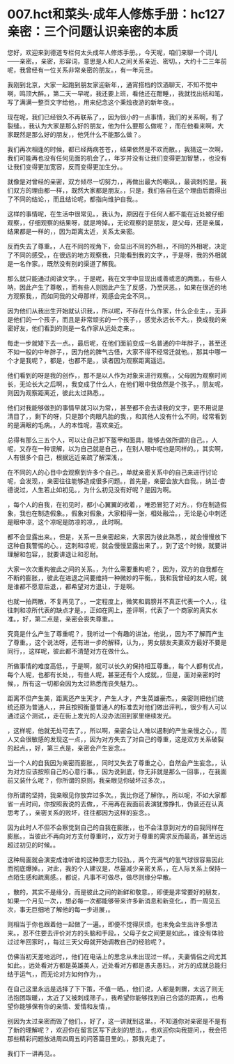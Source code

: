 # 007.hct和菜头·成年人修炼手册：hc127 亲密：三个问题认识亲密的本质

您好，欢迎来到德道专栏何太头成年人修炼手册。，今天呢，咱们来聊一个词儿——亲密。，亲密，形容词，意思是人和人之间关系亲近、密切。，大约十二三年前呢，我曾经有一位关系非常亲密的朋友。，有一年元旦。

我刚到北京，大家一起跑到朋友家迎新年，，通宵搭档的饮酒聊天，不知不觉中啊，鸣顶大醉。，第二天一早呢，我还要上班，看他还在酣睡，，我就找出纸和笔，写了满满一整页文字给他，，用来纪念这个秉烛夜游的新年夜。。

现在呢，我们已经很久不再联系了，，因为很小的一点事情，我们的关系啊，有了裂缝。，我认为大家是那么好的朋友，他为什么要那么做呢？，而在他看来啊，大家既然是那么好的朋友，，他凭什么不能那么做？。

我们再次相逢的时候，都已经两病苍苍，，结果依然是不欢而散。，我猜这一次啊，我们可能再也没有任何见面的机会了。，年岁并没有让我们变得更加智慧，，也没有让我们变得更加宽容，反而变得更加生分。。

就像是对曾经的亲密，双方倾尽一切努力，，再做出最大的嘲讽。，最讽刺的是，我们双方的理由都一样，，既然大家都是朋友。，只是，我们各自在这个理由后面得出了不同的结论，，而且结论呢，都指向维护自我。。

这样的事情呢，在生活中很常见。，我认为，原因在于任何人都不能在近处被仔细观察，，仔细观察的结果呀，就是垮掉。，无论观察的是朋友，是父母，还是亲属，结果都是一样的，，因为距离太近，关系太亲密。

反而失去了尊重。，人在不同的视角下，会显出不同的外相，，不同的外相呢，决定了不同的感受。，在很远的地方观察我，只能看到我的文字，，于是呀，我的外相就是一名作家。，既然没有别的渠道了解我。

那么就只能通过阅读文字。，于是呢，我在文字中显现出或善或恶的两面。，有些人呐，因此产生了尊敬，，而有些人则因此产生了反感，乃至厌恶。，如果在很近的地方观察我，，而如同我的父母那样，观感会完全不同。。

因为他们从我出生开始就认识我，，所以呢，不存在什么作家，什么企业主，，无非是他们的一个孩子，而且是非常顽劣的一个孩子，，感觉永远长不大。，换成我的亲密好友，他们看到的则是一名作家从远处走来，。

每走一步就矮下去一点。，最后呢，在他们面前变成一名普通的中年胖子，，甚至还不如一般的中年胖子，，因为他的脾气古怪，大家不得不经常迁就他。，那其中哪一个才是我呢？，都是，也都不是。，读者因为观察距离遥远。

他们看到的呀是我的创作，，那不是以人作为对象来进行观察。，父母因为观察时间长，无论长大之后啊，，我变成了什么人，在他们眼中我依然是个孩子。，朋友呢，则因为观察距离近，彼此太过熟悉，。

他们对我能够做到的事情早就习以为常，，甚至都不会去读我的文字，更不用说是清目了，，剩下的呀，只是那个肉眼凡胎的我，，和其他人没有什么不同，经常看到的是满眼的毛病。，人的本性呢，喜欢亲近。

总得有那么三五个人，可以让自己卸下盔甲和面具，能够去做所谓的自己。，人呢，又存在一种误解，以为自己就是自己，，在别人眼中呢也是同样的。，其实啊，人有很多个自己，根据远近亲疏了解深浅，。

在不同的人的心目中会观察到许多个自己。，单就亲密关系中的自己来进行讨论呢，会发现，，亲密往往能够造成很多问题。，首先是，亲密会放大自我。，纳兰·杏德说过，人生若止如初见。，为什么初见没有好呢？是因为啊。

，每个人的自我，在初见时，都小心翼翼的收着，，唯恐冒犯了对方。，你在制造假象，我也在制造假象。，假象对假象，大家相得一张，相处融洽。，无论是心中刺还是眼中凉，这个凉呢是防凉的凉，，此时啊。

都不会显露出来。，但是，关系一旦亲密起来，大家因为彼此熟悉，，就会慢慢放下这种自我警惕的心。，这刺和凉呢，就会慢慢显露出来了。，到了这个时候，就要讲理解和包容，，就要讲退让和忍耐。

大家一次次重构彼此之间的关系。，为什么需要重构呢？，因为，双方的自我都在不断的膨胀，，彼此在进退之间要维持一种微妙的平衡。，我和我曾经的友人呢，就是谁都不愿意后退，，都希望对方退让，于是啊。

也就一拍两散，不复再见了。，一定程度上，微笑和肩膀并不真正代表一个人，，往往刺和凉所代表的缺点才是。，正如在网上，差评啊，代表了一个商家的真实水准。，好，第二点是，亲密会丧失尊重。。

究竟是什么产生了尊重呢？，我听过一个有趣的讲法，他说，，因为不了解而产生了尊重。，这个说法呀，还有进一步的解释，认为，，男女朋友夫妻双方最好不要是同行，，这样呢，彼此都不清楚对方在做什么。

所做事情的难度高低，，于是啊，就可以长久的保持相互尊重。，每个人都有优点，每个人呢，也都有长处，，有些人呢，甚至还有个人成就。，但是，面对亲密的时候，，所有这一切都会因为太过熟悉而丧失魅力。。

距离不但产生美，距离还产生天才，产生人才，产生英雄豪杰。，亲密则把他们统统还原为普通人，，并且按照衡量普通人的标准去对他们做出评判。，很少有人可以通过这个测试，，走在街上发光的人没办法回到家里继续发光。

，这样呢，他就无处可去了。，所以啊，亲密会让人难以遏制的产生亲慢之心，，而人又会很敏感的发现这一点，，因为对方失去了对自己的尊重，这是双方关系破裂的起点。，好，第三点是，亲密会产生妄念。。

当一个人的自我因为亲密而膨胀，，同时又失去了尊重之心，自然会产生妄念。，认为对方应该按照自己的心意行事。，因为说到底，你无非就是那么一回事，，在我面前又装什么呢？，你所谓的原则，我亲眼见你破坏过多次，。

你所谓的坚持，我亲眼见你放弃过多次。，我比你还了解你。，所以呢，不如大家都省一点时间，你按照我说的去做，，不用再在我面前表演犹豫挣扎，伪装还在认真思考了。，亲密关系的败坏，往往都因为这样的妄念。。

因为此时人不但不会察觉到自己的自我在膨胀，，也不会注意到对方的自我同样在膨胀。，当彼此不再向对方支付尊重时，，双方对于尊重的需求反而最高，甚至远远超过初见的时候。。

这种局面就会演变成谁听谁的这种意志力较劲。，两个充满气的氢气球很容易因此而彻底爆掉。，对此，我的个人建议是，尽量减少亲密关系，，在人际关系上保持一点陌生感和疏离感。，都说，凡事不可做尽，做尽则缘分早散。

，散的，其实不是缘分，而是彼此之间的新鲜和敬意。，即便是非常要好的朋友，如果一个月见一次，，想必每一次都能够带来许多新消息和新变化。，而一周见五次，事无巨细地了解他的每一步进展，。

则相当于你也跟着他一起做了一遍。，即便不觉得厌烦，也未免会生出许多想法来。，忍不住要去评价对方的头脑和手段。，父母子女之间更是如此。，谁没有体验过过年回家时，，每过三天父母就开始调教自己的经验呢？。

仿佛当初天差地远时，，他们在电话上的思念从未出现过一样。，夫妻情侣之间尤其如此。，远处看对方都是英雄美人，近处看对方都是愚夫愚妇。，对方的成就总能归结于运气，，而无论对方如何作为，。

在自己这里永远是选择了下下策，不值一晒。，他们说，人都是刺猬，太远了则无法抱团取暖，，太近了又被刺成筛子。，我希望你能够找到自己合适的距离，，也希望你能够保有你的亲情、爱情和友情，。

别因为太过亲密而毁了他们。，好了，这一讲就到这里。，不知道你对亲密是不是有了新的理解呢？，欢迎你在留言区写下此刻的想法，，也欢迎你向我提问，，我会把那些精彩问题放进周四周五的问答篇目里的。，那我先走了。

我们下一讲再见。。